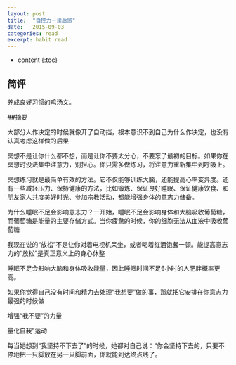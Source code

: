 ```yaml
---
layout: post
title:  "自控力－读后感"
date:   2015-09-03
categories: read
excerpt: habit read
---
```

* content
{:toc}

## 简评

养成良好习惯的鸡汤文。



##摘要

大部分人作决定的时候就像开了自动挡，根本意识不到自己为什么作决定，也没有认真考虑这样做的后果

冥想不是让你什么都不想，而是让你不要太分心，不要忘了最初的目标。如果你在冥想时没法集中注意力，别担心。你只需多做练习，将注意力重新集中到呼吸上。

冥想练习就是最简单有效的方法。它不仅能够训练大脑，还能提高心率变异度。还有一些减轻压力、保持健康的方法，比如锻炼、保证良好睡眠、保证健康饮食、和朋友家人共度美好时光、参加宗教活动，都能增强身体的意志力储备。

为什么睡眠不足会影响意志力？一开始，睡眠不足会影响身体和大脑吸收葡萄糖，而葡萄糖是能量的主要存储方式。当你疲惫的时候，你的细胞无法从血液中吸收葡萄糖

我现在说的“放松”不是让你对着电视机呆坐，或者喝着红酒饱餐一顿。能提高意志力的“放松”是真正意义上的身心休整

睡眠不足会影响大脑和身体吸收能量，因此睡眠时间不足6小时的人肥胖概率更高。

如果你觉得自己没有时间和精力去处理“我想要”做的事，那就把它安排在你意志力最强的时候做

增强“我不要”的力量

量化自我”运动

每当她想到“我坚持不下去了”的时候，她都对自己说：“你会坚持下去的，只要不停地把一只脚放在另一只脚前面，你就能到达终点线了。